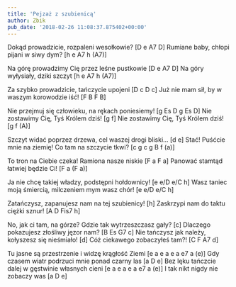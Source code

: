 ```yaml
---
title: 'Pejzaż z szubienicą'
author: Zbik
pub_date: '2018-02-26 11:08:37.875402+00:00'
---
```


Dokąd prowadzicie, rozpaleni wesołkowie? [D e A7 D]
Rumiane baby, chłopi pijani w siwy dym? [h e A7 h (A7)]

Na górę prowadzimy Cię przez leśne pustkowie [D e A7 D]
Na góry wyłysiały, dziki szczyt [h e A7 h (A7)]

Za szybko prowadzicie, tańczycie upojeni [D c D c]
Już nie mam sił, by w waszym korowodzie iść! [F B F B]

Nie przejmuj się człowieku, na rękach poniesiemy! [g Es D g Es D]
Nie zostawimy Cię, Tyś Królem dziś! [g f]
Nie zostawimy Cię, Tyś Królem dziś! [g f (A)]

Szczyt widać poprzez drzewa, cel waszej drogi bliski… [d e]
Stać! Puśćcie mnie na ziemię! Co tam na szczycie tkwi? [c g c g B f (a)]

To tron na Ciebie czeka! Ramiona nasze niskie [F a F a]
Panować stamtąd łatwiej będzie Ci! [F a (F a)]

Ja nie chcę takiej władzy, podstępni hołdownicy! [e e/D e/C h]
Wasz taniec moją śmiercią, milczeniem mym wasz chór! [e e/D e/C h]

Zatańczysz, zapanujesz nam na tej szubienicy! [h]
Zaskrzypi nam do taktu ciężki sznur! [A D Fis7 h]

No, jak ci tam, na górze? Gdzie tak wytrzeszczasz gały? [c]
Dlaczego pokazujesz złośliwy jęzor nam? [B Es G7 c]
Nie tańczysz jak należy, kołyszesz się nieśmiało! [d]
Cóż ciekawego zobaczyłeś tam?! [C F A7 d]

Tu jasne są przestrzenie i widzę krągłość Ziemi [e a e a e a e7 a (e)]
Gdy czasem wiatr podrzuci mnie ponad czarny las [a D e]
Bez lęku tańczcie dalej w gęstwinie własnych cieni [e a e a e a e7 a (e)]
I tak nikt nigdy nie zobaczy was [a D e]